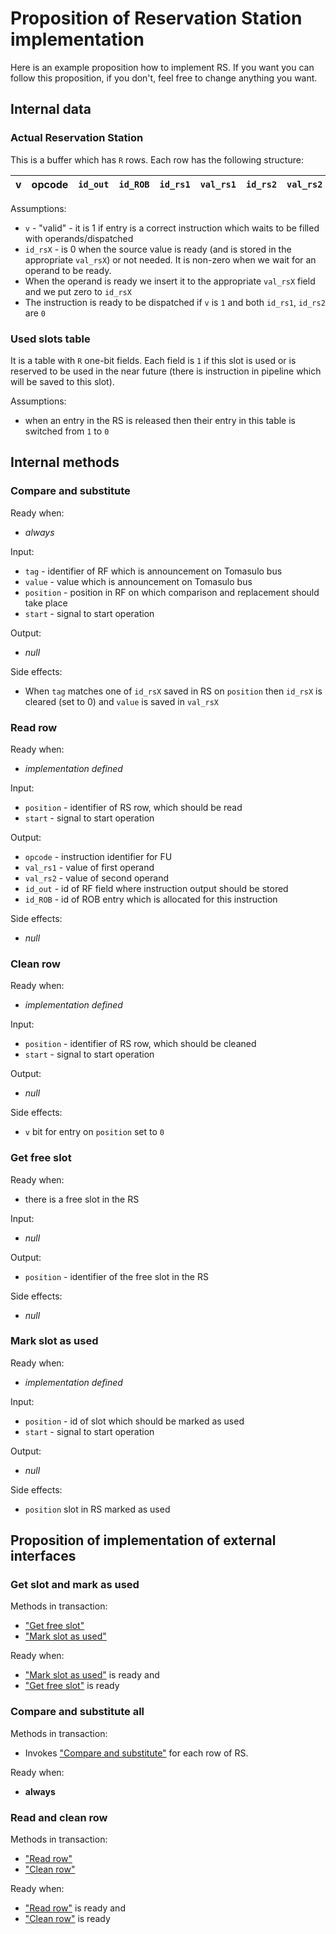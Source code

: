 # Proposition of Reservation Station implementation

Here is an example proposition how to implement RS. If you want you can follow this proposition, if you don't, feel free
to change anything you want.


## Internal data

### Actual Reservation Station

This is a buffer which has `R` rows. Each row has the following structure:

|v|opcode|`id_out`|`id_ROB`|`id_rs1`|`val_rs1`|`id_rs2`|`val_rs2`|
|-|------|--------|--------|--------|---------|--------|---------|

Assumptions:
- `v` - "valid" - it is 1 if entry is a correct instruction which waits to be filled with operands/dispatched
- `id_rsX` - is 0 when the source value is ready (and is stored in the appropriate `val_rsX`) or not needed. It is
  non-zero when we wait for an operand to be ready.
- When the operand is ready we insert it to the appropriate `val_rsX` field and we put zero to `id_rsX`
- The instruction is ready to be dispatched if `v` is `1` and both `id_rs1`, `id_rs2` are `0`

### Used slots table

It is a table with `R` one-bit fields. Each field is `1` if this slot is used or is reserved to be used in the near
future (there is instruction in pipeline which will be saved to this slot).

Assumptions:
- when an entry in the RS is released then their entry in this table is switched from `1` to `0`




## Internal methods


### Compare and substitute

Ready when:
- *always*

Input:
- `tag` - identifier of RF which is announcement on Tomasulo bus
- `value` - value which is announcement on Tomasulo bus
- `position` - position in RF on which comparison and replacement should take place
- `start` - signal to start operation

Output:
- *null*

Side effects:
- When `tag` matches one of `id_rsX` saved in RS on `position` then `id_rsX` is cleared (set to 0) and `value` is saved
  in `val_rsX`


### Read row

Ready when:
- *implementation defined*

Input:
- `position` - identifier of RS row, which should be read
- `start` - signal to start operation

Output:
- `opcode` - instruction identifier for FU
- `val_rs1` - value of first operand
- `val_rs2` - value of second operand
- `id_out` - id of RF field where instruction output should be stored
- `id_ROB` - id of ROB entry which is allocated for this instruction

Side effects:
- *null*


### Clean row

Ready when:
- *implementation defined*

Input:
- `position` - identifier of RS row, which should be cleaned
- `start` - signal to start operation

Output:
- *null*

Side effects:
- `v` bit for entry on `position` set to `0`


### Get free slot

Ready when:
- there is a free slot in the RS

Input:
- *null*

Output:
- `position` - identifier of the free slot in the RS

Side effects:
- *null*


### Mark slot as used

Ready when:
- *implementation defined*

Input:
- `position` - id of slot which should be marked as used
- `start` - signal to start operation

Output:
- *null*

Side effects:
- `position` slot in RS marked as used



## Proposition of implementation of external interfaces

### Get slot and mark as used

Methods in transaction:
- ["Get free slot"](#get-free-slot)
- ["Mark slot as used"](#mark-slot-as-used)

Ready when:
- ["Mark slot as used"](#mark-slot-as-used) is ready and
- ["Get free slot"](#get-free-slot) is ready


### Compare and substitute all

Methods in transaction:
- Invokes ["Compare and substitute"](#compare-and-substitute) for each row of RS.

Ready when:
- **always**


### Read and clean row

Methods in transaction:
- ["Read row"](#read-row)
- ["Clean row"](#clean-row)

Ready when:
- ["Read row"](#read-row) is ready and
- ["Clean row"](#clean-row) is ready
